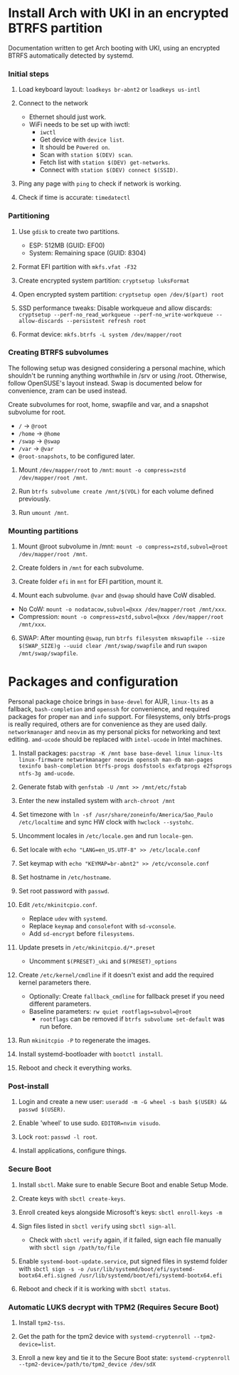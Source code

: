 # Install Arch with UKI in an encrypted BTRFS partition
Documentation written to get Arch booting with UKI, using an encrypted BTRFS automatically detected by systemd.


### Initial steps

1. Load keyboard layout: `loadkeys br-abnt2` or `loadkeys us-intl`

2. Connect to the network
    - Ethernet should just work.
    - WiFi needs to be set up with iwctl: 
        - `iwctl`
        - Get device with `device list`. 
        - It should be `Powered on`. 
        - Scan with `station $(DEV) scan`.
        - Fetch list with `station $(DEV) get-networks`.
        - Connect with `station $(DEV) connect $(SSID)`.

3. Ping any page with `ping` to check if network is working.

4. Check if time is accurate: `timedatectl`

### Partitioning

1. Use `gdisk` to create two partitions.
    - ESP: 512MB (GUID: EF00)
    - System: Remaining space (GUID: 8304)

2. Format EFI partition with `mkfs.vfat -F32`

3. Create encrypted system partition: `cryptsetup luksFormat`

4. Open encrypted system partition: `cryptsetup open /dev/$(part) root`

5. SSD performance tweaks: Disable workqueue and allow discards: `cryptsetup --perf-no_read_workqueue --perf-no_write-workqueue --allow-discards --persistent refresh root`

6. Format device: `mkfs.btrfs -L system /dev/mapper/root`

### Creating BTRFS subvolumes

The following setup was designed considering a personal machine, which shouldn't be running anything worthwhile in /srv or using /root.
Otherwise, follow OpenSUSE's layout instead.
Swap is documented below for convenience, zram can be used instead.

Create subvolumes for root, home, swapfile and var, and a snapshot subvolume for root.
  - `/` -> `@root`
  - `/home` -> `@home`
  - `/swap` -> `@swap`
  - `/var` -> `@var`
  - `@root-snapshots`, to be configured later.

1. Mount `/dev/mapper/root` to `/mnt`: `mount -o compress=zstd /dev/mapper/root /mnt`.

2. Run `btrfs subvolume create /mnt/$(VOL)` for each volume defined previously.

3. Run `umount /mnt`.

### Mounting partitions

1. Mount @root subvolume in /mnt: `mount -o compress=zstd,subvol=@root /dev/mapper/root /mnt`.

2. Create folders in `/mnt` for each subvolume.

3. Create folder `efi` in `mnt` for EFI partition, mount it.

5. Mount each subvolume. `@var` and `@swap` should have CoW disabled.
  - No CoW: `mount -o nodatacow,subvol=@xxx /dev/mapper/root /mnt/xxx`.
  - Compression: `mount -o compress=zstd,subvol=@xxx /dev/mapper/root /mnt/xxx`.

6. SWAP: After mounting `@swap`, run `btrfs filesystem mkswapfile --size $(SWAP_SIZE)g --uuid clear /mnt/swap/swapfile` and run `swapon /mnt/swap/swapfile`.

# Packages and configuration
Personal package choice brings in `base-devel` for AUR, `linux-lts` as a fallback, `bash-completion` and `openssh` for convenience, and required packages for proper `man` and `info` support.
For filesystems, only btrfs-progs is really required, others are for convenience as they are used daily.
`networkmanager` and `neovim` as my personal picks for networking and text editing.
`amd-ucode` should be replaced with `intel-ucode` in Intel machines.

1. Install packages: `pacstrap -K /mnt base base-devel linux linux-lts linux-firmware networkmanager neovim openssh man-db man-pages texinfo bash-completion btrfs-progs dosfstools exfatprogs e2fsprogs ntfs-3g amd-ucode`.

2. Generate fstab with `genfstab -U /mnt >> /mnt/etc/fstab`

3. Enter the new installed system with `arch-chroot /mnt`

4. Set timezone with `ln -sf /usr/share/zoneinfo/America/Sao_Paulo /etc/localtime` and sync HW clock with `hwclock --systohc`.

5. Uncomment locales in `/etc/locale.gen` and run `locale-gen`.

6. Set locale with `echo "LANG=en_US.UTF-8" >> /etc/locale.conf`

7. Set keymap with `echo "KEYMAP=br-abnt2" >> /etc/vconsole.conf`

8. Set hostname in `/etc/hostname`.

9. Set root password with `passwd`.

10. Edit `/etc/mkinitcpio.conf`.
    - Replace `udev` with `systemd`.
    - Replace `keymap` and `consolefont` with `sd-vconsole`.
    - Add `sd-encrypt` before `filesystems`.

11. Update presets in `/etc/mkinitcpio.d/*.preset`
    - Uncomment `$(PRESET)_uki` and `$(PRESET)_options`

12. Create `/etc/kernel/cmdline` if it doesn't exist and add the required kernel parameters there.
    - Optionally: Create `fallback_cmdline` for fallback preset if you need different parameters.
    - Baseline parameters: `rw quiet rootflags=subvol=@root`
        - `rootflags` can be removed if `btrfs subvolume set-default` was run before.

13. Run `mkinitcpio -P` to regenerate the images.

14. Install systemd-bootloader with `bootctl install`.

15. Reboot and check it everything works.

### Post-install

1. Login and create a new user: `useradd -m -G wheel -s bash $(USER) && passwd $(USER)`.

2. Enable 'wheel' to use sudo. `EDITOR=nvim visudo`.

3. Lock `root`: `passwd -l root`.

4. Install applications, configure things.

### Secure Boot

1. Install `sbctl`. Make sure to enable Secure Boot and enable Setup Mode.

2. Create keys with `sbctl create-keys`.

3. Enroll created keys alongside Microsoft's keys: `sbctl enroll-keys -m`

4. Sign files listed in `sbctl verify` using `sbctl sign-all`.
    - Check with `sbctl verify` again, if it failed, sign each file manually with `sbctl sign /path/to/file`

6. Enable `systemd-boot-update.service`, put signed files in systemd folder with `sbctl sign -s -o /usr/lib/systemd/boot/efi/systemd-bootx64.efi.signed /usr/lib/systemd/boot/efi/systemd-bootx64.efi`

7. Reboot and check if it is working with `sbctl status`.

### Automatic LUKS decrypt with TPM2 (Requires Secure Boot)

1. Install `tpm2-tss`.

2. Get the path for the tpm2 device with `systemd-cryptenroll --tpm2-device=list`.

3. Enroll a new key and tie it to the Secure Boot state: `systemd-cryptenroll --tpm2-device=/path/to/tpm2_device /dev/sdX`

